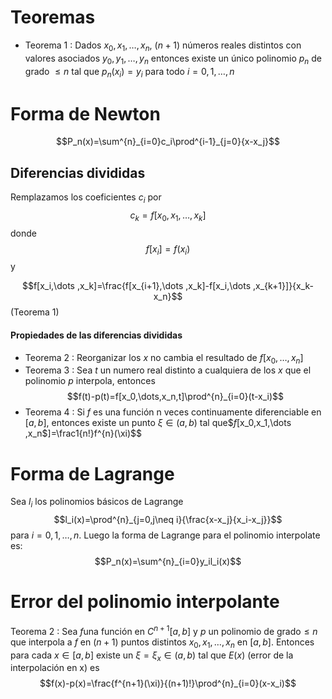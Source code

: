 # Teoremas 
- Teorema 1 : Dados $x_0,x_1,\dots ,x_n$, $(n+1)$ números reales distintos con valores asociados $y_0,y_1,\dots ,y_n$ entonces existe un único polinomio $p_n$ de grado $\leq n$ tal que $p_n(x_i)=y_i$ para todo $i=0,1,\dots ,n$

# Forma de Newton 
$$P_n(x)=\sum^{n}_{i=0}c_i\prod^{i-1}_{j=0}{x-x_j}$$
## Diferencias divididas
Remplazamos los coeficientes $c_i$ por
$$c_k=f[x_0,x_1,\dots ,x_k]$$
donde 
$$f[x_i] = f(x_i)$$
y

$$f[x_i,\dots ,x_k]=\frac{f[x_{i+1},\dots ,x_k]-f[x_i,\dots ,x_{k+1}]}{x_k-x_n}$$
(Teorema 1)

#### Propiedades de las diferencias divididas
- Teorema 2 : Reorganizar los $x$ no cambia el resultado de $f[x_0,\dots ,x_n]$
- Teorema 3 : Sea $t$ un numero real distinto a cualquiera de los $x$ que el polinomio $p$ interpola, entonces $$f(t)-p(t)=f[x_0,\dots,x_n,t]\prod^{n}_{i=0}(t-x_i)$$
- Teorema 4 : Si $f$ es una función n veces continuamente diferenciable en $[a,b]$, entonces existe un punto $\xi\in (a,b)$ tal que$$f[$x_0,x_1,\dots ,x_n$]=\frac1{n!}f^{n}(\xi)$$
# Forma de Lagrange
Sea $l_i$ los polinomios básicos de Lagrange
$$l_i(x)=\prod^{n}_{j=0,j\neq i}{\frac{x-x_j}{x_i-x_j}}$$
para $i=0,1,\dots ,n$. Luego la forma de Lagrange para el polinomio interpolate es:
$$P_n(x)=\sum^{n}_{i=0}y_il_i(x)$$

# Error del polinomio interpolante
Teorema 2 : Sea $f$una función en $C^{n+1}[a,b]$ y $p$ un polinomio de grado$\leq n$ que interpola a $f$ en $(n+1)$ puntos distintos $x_0,x_1,\dots ,x_n$ en $[a,b]$. Entonces para cada $x\in [a,b]$ existe un $\xi=\xi_x\in(a,b)$ tal que $E(x)$ (error de la interpolación en x) es
$$f(x)-p(x)=\frac{f^{n+1}(\xi)}{(n+1)!}\prod^{n}_{i=0}(x-x_i)$$

